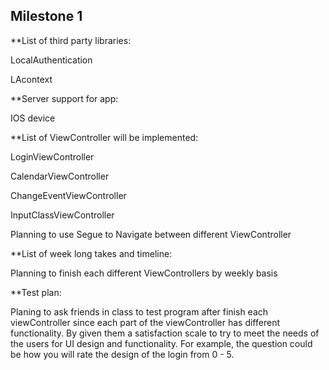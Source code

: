 ## Milestone 1

**List of third party libraries: 

LocalAuthentication

LAcontext

**Server support for app:

IOS device

**List of ViewController will be implemented:

LoginViewController

CalendarViewController

ChangeEventViewController

InputClassViewController

Planning to use Segue to Navigate between different ViewController

**List of week long takes and timeline:

Planning to finish each different ViewControllers by weekly basis


**Test plan:

Planing to ask friends in class to test program after finish each viewController since each part of the viewController has different functionality. By given them a satisfaction scale to try to meet the needs of the users for UI design and functionality. For example, the question could be how you will rate the design of the login from 0 - 5.
